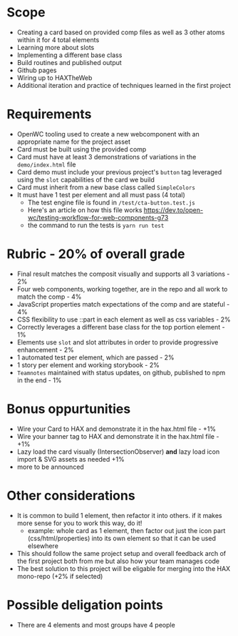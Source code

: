 # Scope
- Creating a card based on provided comp files as well as 3 other atoms within it for 4 total elements
- Learning more about slots
- Implementing a different base class
- Build routines and published output
- Github pages
- Wiring up to HAXTheWeb
- Additional iteration and practice of techniques learned in the first project
# Requirements
- OpenWC tooling used to create a new webcomponent with an appropriate name for the project asset
- Card must be built using the provided comp
- Card must have at least 3 demonstrations of variations in the `demo/index.html` file
- Card demo must include your previous project's `button` tag leveraged using the `slot` capabilities of the card we build
- Card must inherit from a new base class called `SimpleColors`
- It must have 1 test per element and all must pass (4 total)
  - The test engine file is found in `/test/cta-button.test.js`
  - Here's an article on how this file works https://dev.to/open-wc/testing-workflow-for-web-components-g73
  - the command to run the tests is `yarn run test`
  
# Rubric - 20% of overall grade
- Final result matches the composit visually and supports all 3 variations - 2%
- Four web components, working together, are in the repo and all work to match the comp - 4%
- JavaScript properties match expectations of the comp and are stateful - 4%
- CSS flexibility to use ::part in each element as well as css variables - 2%
- Correctly leverages a different base class for the top portion element - 1%
- Elements use `slot` and slot attributes in order to provide progressive enhancement - 2%
- 1 automated test per element, which are passed - 2%
- 1 story per element and working storybook - 2%
- `Teamnotes` maintained with status updates, on github, published to npm in the end - 1%

# Bonus oppurtunities
- Wire your Card to HAX and demonstrate it in the hax.html file - +1%
- Wire your banner tag to HAX and demonstrate it in the hax.html file - +1%
- Lazy load the card visually (IntersectionObserver) **and** lazy load icon import & SVG assets as needed +1%
- more to be announced

# Other considerations
- It is common to build 1 element, then refactor it into others. if it makes more sense for you to work this way, do it!
  - example: whole card as 1 element, then factor out just the icon part (css/html/properties) into its own element so that it can be used elsewhere
- This should follow the same project setup and overall feedback arch of the first project both from me but also how your team manages code
- The best solution to this project will be eligable for merging into the HAX mono-repo (+2% if selected)

# Possible deligation points
- There are 4 elements and most groups have 4 people

